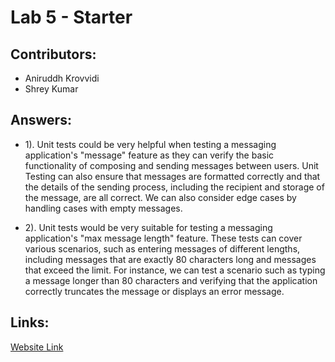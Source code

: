 # Lab 5 - Starter
## Contributors:
- Aniruddh Krovvidi
- Shrey Kumar

## Answers:
- 1). Unit tests could be very helpful when testing a messaging application's "message" feature as they can verify the basic functionality of composing and sending messages between users. Unit Testing can also ensure that messages are formatted correctly and that the details of the sending process, including the recipient and storage of the message, are all correct. We can also consider edge cases by handling cases with empty messages.

- 2). Unit tests would be very suitable for testing a messaging application's "max message length" feature. These tests can cover various scenarios, such as entering messages of different lengths, including messages that are exactly 80 characters long and messages that exceed the limit. For instance, we can test a scenario such as typing a message longer than 80 characters and verifying that the application correctly truncates the message or displays an error message.

## Links:
[Website Link](https://akrovvidi.github.io/Lab5_Starter/expose.html)
